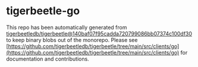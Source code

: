 # tigerbeetle-go
This repo has been automatically generated from [tigerbeetledb/tigerbeetle@140baf07f95cadda720799086bb07374c100df30](https://github.com/tigerbeetledb/tigerbeetle/commit/140baf07f95cadda720799086bb07374c100df30) to keep binary blobs out of the monorepo. Please see [https://github.com/tigerbeetledb/tigerbeetle/tree/main/src/clients/go](https://github.com/tigerbeetledb/tigerbeetle/tree/main/src/clients/go) for documentation and contributions.
